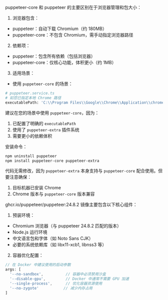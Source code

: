 puppeteer-core 和 puppeteer 的主要区别在于浏览器管理和包大小：

1. 浏览器包含：

- puppeteer：自动下载 Chromium（约 180MB）
- puppeteer-core：不包含 Chromium，需手动指定浏览器路径

2. 依赖项：

- puppeteer：包含所有依赖（包括浏览器）
- puppeteer-core：仅核心功能，体积更小（约 1MB）

3. 适用场景：

- 使用 `puppeteer-core` 的场景：

```bash
# puppeteer.service.ts
# 如您已指定本地 Chrome 路径
executablePath: 'C:\\Program Files\\Google\\Chrome\\Application\\chrome.exe'
```

建议在您的场景中使用 `puppeteer-core`，因为：

1. 已配置了明确的 `executablePath`
2. 使用了 `puppeteer-extra` 插件系统
3. 需要更小的依赖体积

安装命令：

```bash
npm uninstall puppeteer
npm install puppeteer-core puppeteer-extra
```

代码无需修改，因为 `puppeteer-extra` 本身支持与 `puppeteer-core` 配合使用。但要注意确保：

1. 目标机器已安装 Chrome
2. Chrome 版本与 `puppeteer-core` 版本兼容


ghcr.io/puppeteer/puppeteer:24.8.2 镜像主要包含以下核心组件：

1. 预装环境：
- Chromium 浏览器（与 puppeteer 24.8.2 匹配的版本）
- Node.js 运行环境
- 中文语言包和字体（如 Noto Sans CJK）
- 必要的系统依赖库（如 libx11-xcb1, libnss3 等）

2. 容器优化配置：
```ts
// 在 Docker 中建议使用的启动参数
args: [
  '--no-sandbox',          // 容器中必须禁用沙盒
  '--disable-gpu',         // Docker 中通常不需要 GPU 加速
  '--single-process',      // 优化容器资源使用
  '--no-zygote'           // 减少内存占用
]
```